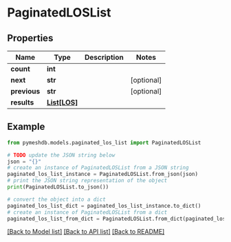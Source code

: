 # PaginatedLOSList


## Properties

Name | Type | Description | Notes
------------ | ------------- | ------------- | -------------
**count** | **int** |  | 
**next** | **str** |  | [optional] 
**previous** | **str** |  | [optional] 
**results** | [**List[LOS]**](LOS.md) |  | 

## Example

```python
from pymeshdb.models.paginated_los_list import PaginatedLOSList

# TODO update the JSON string below
json = "{}"
# create an instance of PaginatedLOSList from a JSON string
paginated_los_list_instance = PaginatedLOSList.from_json(json)
# print the JSON string representation of the object
print(PaginatedLOSList.to_json())

# convert the object into a dict
paginated_los_list_dict = paginated_los_list_instance.to_dict()
# create an instance of PaginatedLOSList from a dict
paginated_los_list_from_dict = PaginatedLOSList.from_dict(paginated_los_list_dict)
```
[[Back to Model list]](../README.md#documentation-for-models) [[Back to API list]](../README.md#documentation-for-api-endpoints) [[Back to README]](../README.md)


